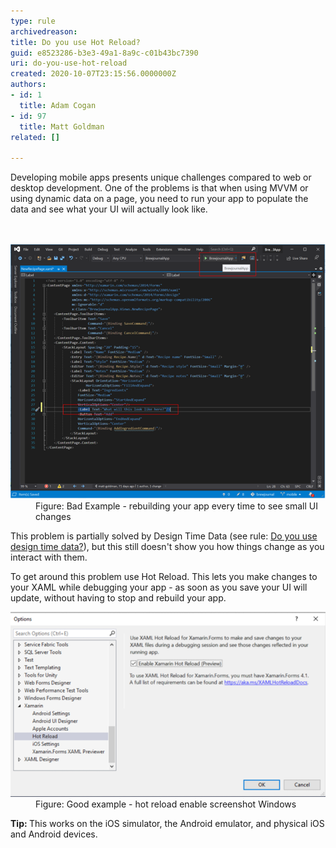 ```yaml
---
type: rule
archivedreason: 
title: Do you use Hot Reload?
guid: e8523286-b3e3-49a1-8a9c-c01b43bc7390
uri: do-you-use-hot-reload
created: 2020-10-07T23:15:56.0000000Z
authors:
- id: 1
  title: Adam Cogan
- id: 97
  title: Matt Goldman
related: []

---
```



Developing mobile apps presents unique challenges compared to web or desktop development. One of the problems is that when using MVVM or using dynamic data on a page, you need to run your app to populate the data and see what your UI will actually look like.<br>
<br><excerpt class='endintro'></excerpt><br>
<dl class="badImage"><dt>​<img src="hot-reload-bad.png" alt="hot-reload-bad.png" style="width:750px;" /></dt><dd>Figure: Bad Example - rebuilding your app every time to see small UI changes</dd></dl><p>This problem is partially solved by Design Time Data (see rule: <a href="/_layouts/15/FIXUPREDIRECT.ASPX?WebId=3dfc0e07-e23a-4cbb-aac2-e778b71166a2&TermSetId=07da3ddf-0924-4cd2-a6d4-a4809ae20160&TermId=bc86f3f0-e79d-44a6-bf7c-0196afd45235">Do you use design time data?</a>), but this still doesn't show you how things change as you interact with them. </p><p>​To get around this problem use Hot Reload. This lets you make changes to your XAML while debugging your app - as soon as you save your UI will update, without having to stop and rebuild your app.</p><dl class="goodImage"><dt><img src="hot-reload-good.png" alt="hot-reload-good.png" style="width:750px;" /></dt><dd>Figure: Good example - hot reload enable screenshot Windows</dd></dl><p><b>Tip: </b>This works on the iOS simulator, the Android emulator, and physical iOS and Android devices.</p>


